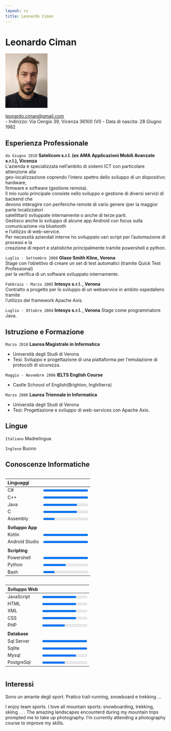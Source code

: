 ```yaml
---
layout: cv
title: Leonardo Ciman
---
```

# Leonardo Ciman
![foto profilo](/cv_35x45mm.jpg)

<div id="webaddress">
<a href="leonardo.ciman@gmail.com">leonardo.ciman@gmail.com</a>
</div>    
- Indirizzo: Via Cengio 39, Vicenza 36100 (VI)
- Data di nascita: 28 Giugno 1982    
  

## Esperienza Professionale

`da Giugno 2010`
__Satelicom s.r.l. (ex AMA Applicazioni Mobili Avanzate s.r.l.), Vicenza__  
L'azienda è specializzata nell’ambito di sistemi ICT con particolare attenzione alla  
geo-localizzazione coprendo l’intero spettro dello sviluppo di un dispositivo: hardware,  
firmware e software (gestione remota).  
Il mio ruolo principale consiste nello sviluppo e gestione di diversi servizi di backend che  
devono interagire con periferiche remote di vario genere (per la maggior parte localizzatori  
satellittari) sviluppate internamente o anche di terze parti.  
Gestisco anche lo sviluppo di alcune app Android con focus sulla comunicazione via bluetooth  
e l’utilizzo di web-service.  
Per necessità aziendali interne ho sviluppato vari script per l’automazione di processi e la  
creazione di report e statistiche principalmente tramite powershell e python.  

`Luglio - Settembre 2008`
__Glaxo Smith Kline, Verona__  
Stage con l’obiettivo di creare un set di test automatici (tramite Quick Test Professional)  
per la verifica di un software sviluppato internamente.

`Febbraio - Marzo 2005`
__Intesys s.r.l. , Verona__  
Contratto a progetto per lo sviluppo di un webservice in ambito ospedaliero tramite  
l’utilizzo del framework Apache Axis.

`Luglio - Ottobre 2004`
__Intesys s.r.l. , Verona__
Stage come programmatore Java.

## Istruzione e Formazione

`Marzo 2010`
__Laurea Magistrale in Informatica__
- Università degli Studi di Verona
- Tesi: Sviluppo e progettazione di una piattaforma per
l'emulazione di protocolli di sicurezza.

`Maggio - Novembre 2006`
__IELTS English Course__
- Castle Schoool of English(Brighton, Inghilterra)

`Marzo 2006`
__Laurea Triennale in Informatica__
- Università degli Studi di Verona
- Tesi: Progettazione e sviluppo di web-services con Apache Axis.


## Lingue

`Italiano`
Madrelingua

`Inglese`
Buono

## Conoscenze Informatiche

<div class="row">
  <div class="column" markdown="1">
    
|Linguaggi |                                               |
|:--------|-----------------------------------------------:|
|C#       |<progress value="100" max="100">100 %</progress>|
|C++      |<progress value="100" max="100">100 %</progress>|
|Java     |<progress value="75" max="100">75 %</progress>  |
|C        |<progress value="75" max="100">75 %</progress>  |
|Assembly |<progress value="25" max="100">25 %</progress>  |
|         |                                                |
|__Sviluppo App__ |                                        |
|Kotlin   |<progress value="100" max="100">100 %</progress>|
|Android Studio|<progress value="100" max="100">100 %</progress>|    
|         |                                                |
|__Scripting__ |                                           |
|Powershell|<progress value="100" max="100">100 %</progress>|
|Python   |<progress value="50" max="100">50 %</progress>  |
|Bash     |<progress value="25" max="100">25 %</progress>  |

  </div>
  <div class="column" markdown="1">
    
|Sviluppo Web |                                           |
|:--------|----------------------------------------------:|
|JavaScript|<progress value="75" max="100">75 %</progress>|
|HTML     |<progress value="75" max="100">75 %</progress>|
|XML      |<progress value="75" max="100">75 %</progress>|
|CSS      |<progress value="75" max="100">75 %</progress>|
|PHP      |<progress value="50" max="100">50 %</progress>|
|         |                                              |
|__Database__ |                                          |
|Sql Server|<progress value="100" max="100">100 %</progress>|
|Sqlite    |<progress value="100" max="100">100 %</progress>|
|Mysql     |<progress value="75" max="100">75 %</progress>|
|PostgreSql|<progress value="50" max="100">50 %</progress>|     

  </div>
</div>

## Interessi
Sono un amante degli sport. Pratico trail-running, snowboard e trekking ...

I enjoy team sports. I love all mountain sports: snowboarding, trekking, skiing . . .
The amazing landscapes encounterd during my mountain trips prompted me to take up photography. I’m
currently attending a photography course to improve my skills.

<!-- ### Footer Last updated: May 2024 -->


